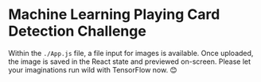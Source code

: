 # Machine Learning Playing Card Detection Challenge
Within the `./App.js` file, a file input for images is available. Once uploaded, the image is saved in the React state and previewed on-screen.
Please let your imaginations run wild with TensorFlow now. 😊
